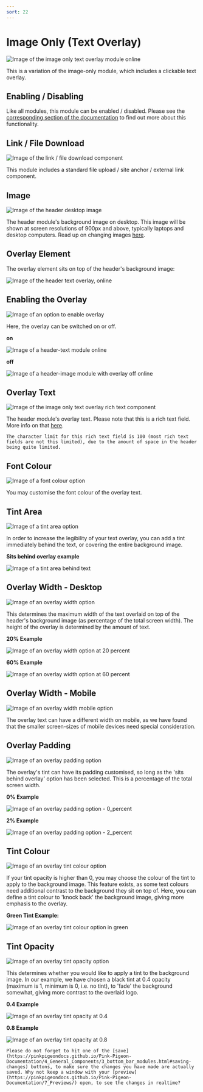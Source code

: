 ```yaml
---
sort: 22
---
```


# Image Only (Text Overlay)


![Image of the image only text overlay module online](https://raw.githubusercontent.com/pinkpigeondocs/Pink-Pigeon-Documentation/master/docs/6_Modules/images/22_image_only_text_overlay_online.png)

This is a variation of the image-only module, which includes a clickable text overlay.

## Enabling / Disabling

Like all modules, this module can be enabled / disabled. Please see the [corresponding section of the documentation][endis] to find out more about this functionality.

[endis]: https://pinkpigeondocs.github.io/Pink-Pigeon-Documentation/4_General_Components/4_enabling_disabling_modules.html

## Link / File Download

![Image of the link / file download component](https://raw.githubusercontent.com/pinkpigeondocs/Pink-Pigeon-Documentation/master/docs/6_Modules/images/22_image_only_link_file_download.png)

This module includes a standard file upload / site anchor / external link component.

## Image

![Image of the header desktop image](https://raw.githubusercontent.com/pinkpigeondocs/Pink-Pigeon-Documentation/master/docs/6_Modules/images/22_image_only_image.png)

The header module's background image on desktop. This image will be shown at screen resolutions of 900px and above, typically laptops and desktop computers.
Read up on changing images [here](https://pinkpigeondocs.github.io/Pink-Pigeon-Documentation/4_General_Components/2_image_picker.html).

## Overlay Element

The overlay element sits on top of the header's background image:

![Image of the header text overlay, online](https://raw.githubusercontent.com/pinkpigeondocs/Pink-Pigeon-Documentation/master/docs/6_Modules/images/22_image_only_text_overlay_online_highlighted.png)

## Enabling the Overlay

![Image of an option to enable overlay](https://raw.githubusercontent.com/pinkpigeondocs/Pink-Pigeon-Documentation/master/docs/6_Modules/images/7_header_overlay_enable.png)

Here, the overlay can be switched on or off.

**on**

![Image of a header-text module online](https://raw.githubusercontent.com/pinkpigeondocs/Pink-Pigeon-Documentation/master/docs/6_Modules/images/8_header_text_online.png)

**off**

![Image of a header-image module with overlay off online](https://raw.githubusercontent.com/pinkpigeondocs/Pink-Pigeon-Documentation/master/docs/6_Modules/images/8_header_overlay_off_online.png)

## Overlay Text

![Image of the image only text overlay rich text component](https://raw.githubusercontent.com/pinkpigeondocs/Pink-Pigeon-Documentation/master/docs/4_General_Components/images/rich_text.png)

The header module's overlay text. Please note that this is a rich text field. More info on that [here](https://pinkpigeondocs.github.io/Pink-Pigeon-Documentation/4_General_Components/6_rich_text_editing.html).

```warning
The character limit for this rich text field is 100 (most rich text fields are not this limited), due to the amount of space in the header being quite limited.
```

## Font Colour

![Image of a font colour option](https://raw.githubusercontent.com/pinkpigeondocs/Pink-Pigeon-Documentation/master/docs/6_Modules/images/8_header_desktop_font_colour.png)

You may customise the font colour of the overlay text.

## Tint Area

![Image of a tint area option](https://raw.githubusercontent.com/pinkpigeondocs/Pink-Pigeon-Documentation/master/docs/6_Modules/images/8_header_tint_area.png)

In order to increase the legibility of your text overlay, you can add a tint immediately behind the text, or covering the entire background image.

**Sits behind overlay example**

![Image of a tint area behind text](https://raw.githubusercontent.com/pinkpigeondocs/Pink-Pigeon-Documentation/master/docs/6_Modules/images/8_header_tint_behind_text.png)

## Overlay Width - Desktop

![Image of an overlay width option](https://raw.githubusercontent.com/pinkpigeondocs/Pink-Pigeon-Documentation/master/docs/6_Modules/images/7_header_overlay_width.png)

This determines the maximum width of the text overlaid on top of the header's background image (as percentage of the total screen width). The height of the overlay is determined by the amount of text.

**20% Example**

![Image of an overlay width option at 20 percent](https://raw.githubusercontent.com/pinkpigeondocs/Pink-Pigeon-Documentation/master/docs/6_Modules/images/8_header_overlay_width_20_percent.png)

**60% Example**

![Image of an overlay width option at 60 percent](https://raw.githubusercontent.com/pinkpigeondocs/Pink-Pigeon-Documentation/master/docs/6_Modules/images/8_header_overlay_width_60_percent.png)

## Overlay Width - Mobile

![Image of an overlay width mobile option](https://raw.githubusercontent.com/pinkpigeondocs/Pink-Pigeon-Documentation/master/docs/6_Modules/images/7_header_overlay_width_mobile.png)

The overlay text can have a different width on mobile, as we have found that the smaller screen-sizes of mobile devices need special consideration.

## Overlay Padding

![Image of an overlay padding option](https://raw.githubusercontent.com/pinkpigeondocs/Pink-Pigeon-Documentation/master/docs/6_Modules/images/8_header_overlay_padding.png)

The overlay's tint can have its padding customised, so long as the 'sits behind overlay' option has been selected. This is a percentage of the total screen width.

**0% Example**

![Image of an overlay padding option - 0_percent](https://raw.githubusercontent.com/pinkpigeondocs/Pink-Pigeon-Documentation/master/docs/6_Modules/images/8_header_overlay_padding_0_percent_example.png)

**2% Example**

![Image of an overlay padding option - 2_percent](https://raw.githubusercontent.com/pinkpigeondocs/Pink-Pigeon-Documentation/master/docs/6_Modules/images/8_header_overlay_padding_2_percent_example.png)

## Tint Colour

![Image of an overlay tint colour option](https://raw.githubusercontent.com/pinkpigeondocs/Pink-Pigeon-Documentation/master/docs/6_Modules/images/7_header_tint_colour.png)

If your tint opacity is higher than 0, you may choose the colour of the tint to apply to the background image. This feature exists, as some text colours need additional contrast to the background they sit on top of. Here, you can define a tint colour to 'knock back' the background image, giving more emphasis to the overlay.

**Green Tint Example:**

![Image of an overlay tint colour option in green](https://raw.githubusercontent.com/pinkpigeondocs/Pink-Pigeon-Documentation/master/docs/6_Modules/images/8_header_tint_colour_green.png)

## Tint Opacity

![Image of an overlay tint opacity option](https://raw.githubusercontent.com/pinkpigeondocs/Pink-Pigeon-Documentation/master/docs/6_Modules/images/7_header_tint_opacity.png)

This determines whether you would like to apply a tint to the background image. In our example, we have chosen a black tint at 0.4 opacity (maximum is 1, minimum is 0, i.e. no tint), to 'fade' the background somewhat, giving more contrast to the overlaid logo.

**0.4 Example**

![Image of an overlay tint opacity at 0.4](https://raw.githubusercontent.com/pinkpigeondocs/Pink-Pigeon-Documentation/master/docs/6_Modules/images/8_header_tint_opacity_0_point_4.png)

**0.8 Example**

![Image of an overlay tint opacity at 0.8](https://raw.githubusercontent.com/pinkpigeondocs/Pink-Pigeon-Documentation/master/docs/6_Modules/images/8_header_tint_opacity_0_point_8.png)


```tip
Please do not forget to hit one of the [save](https://pinkpigeondocs.github.io/Pink-Pigeon-Documentation/4_General_Components/3_bottom_bar_modules.html#saving-changes) buttons, to make sure the changes you have made are actually saved. Why not keep a window with your [preview](https://pinkpigeondocs.github.io/Pink-Pigeon-Documentation/7_Previews/) open, to see the changes in realtime?
```